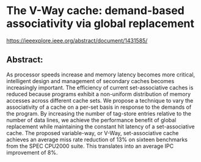 # The V-Way cache: demand-based associativity via global replacement

https://ieeexplore.ieee.org/abstract/document/1431585/

## Abstract:

As processor speeds increase and memory latency becomes more critical, intelligent design and management of secondary caches becomes increasingly important. The efficiency of current set-associative caches is reduced because programs exhibit a non-uniform distribution of memory accesses across different cache sets. We propose a technique to vary the associativity of a cache on a per-set basis in response to the demands of the program. By increasing the number of tag-store entries relative to the number of data lines, we achieve the performance benefit of global replacement while maintaining the constant hit latency of a set-associative cache. The proposed variable-way, or V-Way, set-associative cache achieves an average miss rate reduction of 13% on sixteen benchmarks from the SPEC CPU2000 suite. This translates into an average IPC improvement of 8%.
